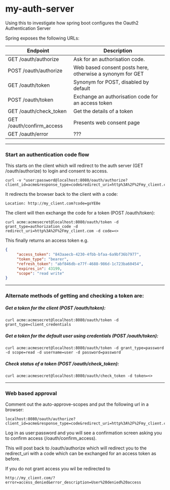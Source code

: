 # my-auth-server

Using this to investigate how spring boot configures the Oauth2 Authentication Server

Spring exposes the following URLs:

| Endpoint                  | Description                                               |
| ------------------------- | --------------------------------------------------------- |
| GET /oauth/authorize      | Ask for an authorisation code.                            |
| POST /oauth/authorize     | Web based consent posts here, otherwise a synonym for GET |
| GET /oauth/token          | Synonym for POST, disabled by default                     |
| POST /oauth/token         | Exchange an authorisation code for an access token        |
| GET /oauth/check_token    | Get the details of a token                                |
| GET /oauth/confirm_access | Presents web consent page                                 |
| GET /oauth/error          | ???                                                       |

---

### Start an authentication code flow 

This starts on the client which will redirect to the auth server (GET /oauth/authorize) to login and consent to access. 

```
curl -v "user:password@localhost:8080/oauth/authorize?client_id=acme&response_type=code&redirect_uri=http%3A%2F%2Fmy_client.com"
```

It redirects the browser back to the client with a code:

```
Location: http://my_client.com?code=goYE8e
```

The client will then exchange the code for a token (POST /oauth/token):

```
curl acme:acmesecret@localhost:8080/oauth/token -d grant_type=authorization_code -d redirect_uri=http%3A%2F%2Fmy_client.com -d code=<>
```

This finally returns an access token e.g.

```json
{
     "access_token": "843aaecb-4230-4fbb-bfaa-6a9bf36b7977",
     "token_type": "bearer",
     "refresh_token": "abf846db-e77f-4688-986d-1c723ba60454",
     "expires_in": 43199,
     "scope": "read write"
}
 ```

---

### Alternate methods of getting and checking a token are:

##### Get a token for the client (POST /oauth/token):

```
curl acme:acmesecret@localhost:8080/oauth/token -d grant_type=client_credentials
```


##### Get a token for the default user using credentials (POST /oauth/token):

```
curl acme:acmesecret@localhost:8080/oauth/token -d grant_type=password -d scope=read -d username=user -d password=password
```

##### Check status of a token (POST /oauth/check_token):

```
curl acme:acmesecret@localhost:8080/oauth/check_token -d token=<>
```

---

### Web based approval

Comment out the auto-approve-scopes and put the following url in a browser:

```
localhost:8080/oauth/authorize?client_id=acme&response_type=code&redirect_uri=http%3A%2F%2Fmy_client.com&scope=read
```

Log in as user:password and you will see a confirmation screen asking you to confirm access (/oauth/confirm_access).

This will post back to /oauth/authorize which will redirect you to the redirect_uri with a code which can be exchanged for an access token as before.

If you do not grant access you wil be redirected to

```
http://my_client.com/?error=access_denied&error_description=User%20denied%20access
```


